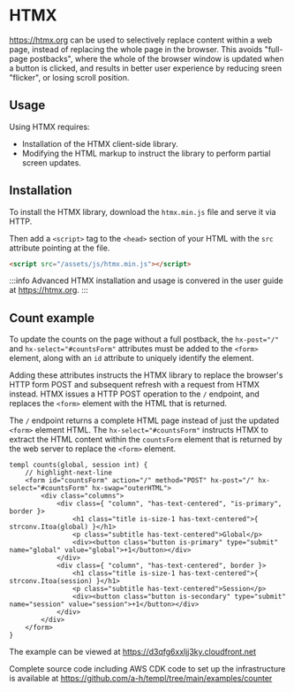 # HTMX

https://htmx.org can be used to selectively replace content within a web page, instead of replacing the whole page in the browser. This avoids "full-page postbacks", where the whole of the browser window is updated when a button is clicked, and results in better user experience by reducing sreen "flicker", or losing scroll position.

## Usage

Using HTMX requires:

* Installation of the HTMX client-side library.
* Modifying the HTML markup to instruct the library to perform partial screen updates.

## Installation

To install the HTMX library, download the `htmx.min.js` file and serve it via HTTP.

Then add a `<script>` tag to the `<head>` section of your HTML with the `src` attribute pointing at the file.

```html
<script src="/assets/js/htmx.min.js"></script>
```

:::info
Advanced HTMX installation and usage is convered in the user guide at https://htmx.org.
:::

## Count example

To update the counts on the page without a full postback, the `hx-post="/"` and `hx-select="#countsForm"` attributes must be added to the `<form>` element, along with an `id` attribute to uniquely identify the element.

Adding these attributes instructs the HTMX library to replace the browser's HTTP form POST and subsequent refresh with a request from HTMX instead. HTMX issues a HTTP POST operation to the `/` endpoint, and replaces the `<form>` element with the HTML that is returned.

The `/` endpoint returns a complete HTML page instead of just the updated `<form>` element HTML. The `hx-select="#countsForm"` instructs HTMX to extract the HTML content within the `countsForm` element that is returned by the web server to replace the `<form>` element.

```templ title="components/components.templ"
templ counts(global, session int) {
	// highlight-next-line
	<form id="countsForm" action="/" method="POST" hx-post="/" hx-select="#countsForm" hx-swap="outerHTML">
		<div class="columns">
			<div class={ "column", "has-text-centered", "is-primary", border }>
				<h1 class="title is-size-1 has-text-centered">{ strconv.Itoa(global) }</h1>
				<p class="subtitle has-text-centered">Global</p>
				<div><button class="button is-primary" type="submit" name="global" value="global">+1</button></div>
			</div>
			<div class={ "column", "has-text-centered", border }>
				<h1 class="title is-size-1 has-text-centered">{ strconv.Itoa(session) }</h1>
				<p class="subtitle has-text-centered">Session</p>
				<div><button class="button is-secondary" type="submit" name="session" value="session">+1</button></div>
			</div>
		</div>
	</form>
}
```

The example can be viewed at https://d3qfg6xxljj3ky.cloudfront.net

Complete source code including AWS CDK code to set up the infrastructure is available at https://github.com/a-h/templ/tree/main/examples/counter
